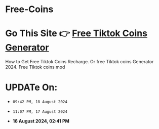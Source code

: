 # Free-Coins
# Go This Site 👉 [Free Tiktok Coins Generator](https://modren8.com/tiktok-coins)
How to Get Free Tiktok Coins Recharge. Or free Tiktok coins Generator 2024. Free Tiktok coins mod

# UPDATe On:
- `09:42 PM, 18 August 2024 `
- `11:07 PM, 17 August 2024 `
  
- **16 August 2024, 02:41 PM**
